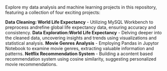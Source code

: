 Explore my data analysis and machine learning projects in this repository, featuring a collection of four exciting projects:

**Data Cleaning: World Life Expectancy** - Utilizing MySQL Workbench to preprocess andrefine global life expectancy data, ensuring accuracy and consistency.
**Data Exploration:World Life Expectancy** - Delving deeper into the cleaned data, uncovering insights and trends using visualizations and statistical analysis.
**Movie Genres Analysis** - Employing Pandas in Jupytor Notebook to examine movie genres, extracting valuable information and patterns.
**Netflix Recommendation System** - Building a acontent based recommendation system using cosine similarity, suggesting personalized movie recommendations.
